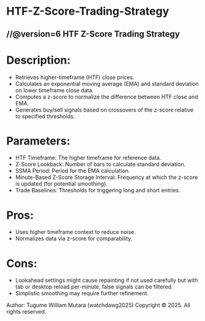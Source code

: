 # HTF-Z-Score-Trading-Strategy

//@version=6
HTF Z-Score Trading Strategy
-----------------------------
# Description:
- Retrieves higher-timeframe (HTF) close prices.
- Calculates an exponential moving average (EMA) and standard deviation on lower timeframe close data.
- Computes a z-score to normalize the difference between HTF close and EMA.
- Generates buy/sell signals based on crossovers of the z-score relative to specified thresholds.

# Parameters:
- HTF Timeframe: The higher timeframe for reference data.
- Z-Score Lookback: Number of bars to calculate standard deviation.
- SSMA Period: Period for the EMA calculation.
- Minute-Based Z-Score Storage Interval: Frequency at which the z-score is updated (for potential smoothing).
- Trade Baselines: Thresholds for triggering long and short entries.

# Pros:
- Uses higher timeframe context to reduce noise.
- Normalizes data via z-score for comparability.

# Cons:
- Lookahead settings might cause repainting if not used carefully but with tab or desktop reload per-minute, false signals can be filtered.
- Simplistic smoothing may require further refinement.

Author: Tugume William Mutara (watchdawg2025)
Copyright © 2025. All rights reserved.
